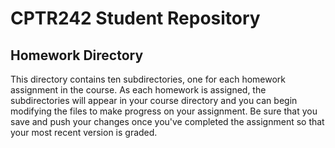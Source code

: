 # CPTR242 Student Repository

## Homework Directory

This directory contains ten subdirectories, one for each homework assignment in the course.
As each homework is assigned, the subdirectories will appear in your course directory and you can begin modifying the files to make progress on your assignment.
Be sure that you save and push your changes once you've completed the assignment so that your most recent version is graded.
